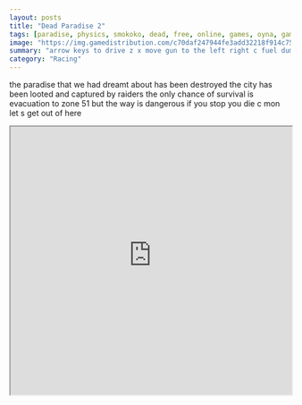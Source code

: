 ```yaml
---
layout: posts
title: "Dead Paradise 2"
tags: [paradise, physics, smokoko, dead, free, online, games, oyna, game, free, games, play, play, games]
image: "https://img.gamedistribution.com/c70daf247944fe3add32218f914c75a6.jpg"
summary: "arrow keys to drive z x move gun to the left right c fuel dump space launch rockets  free online games oyna game free games play play games"
category: "Racing"
---
```


the paradise that we had dreamt about has been destroyed the city has been looted and captured by raiders the only chance of survival is evacuation to zone 51 but the way is dangerous if you stop you die c mon let s get out of here

<iframe width="100%" height="480px;" src="https://flash.gamedistribution.com?game=c70daf247944fe3add32218f914c75a6"></iframe>